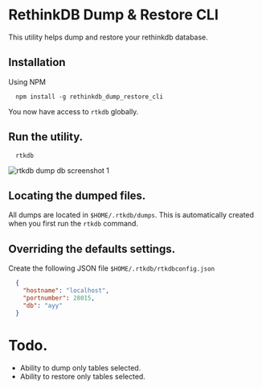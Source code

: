 # RethinkDB Dump & Restore CLI
This utility helps dump and restore your rethinkdb database.

## Installation
Using NPM
```
  npm install -g rethinkdb_dump_restore_cli
```

You now have access to `rtkdb` globally.

## Run the utility.
```
  rtkdb
```

![rtkdb dump db screenshot 1](https://res.cloudinary.com/imagine-design-develop/image/upload/v1536721671/screenshots/Screen_Shot_2018-09-11_at_8.07.01_PM.png)

## Locating the dumped files.
All dumps are located in `$HOME/.rtkdb/dumps`. This is automatically created when you first run the `rtkdb` command.

## Overriding the defaults settings.
Create the following JSON file `$HOME/.rtkdb/rtkdbconfig.json`
``` json
  {
    "hostname": "localhost",
    "portnumber": 28015,
    "db": "ayy"
  }

```

# Todo.
- Ability to dump only tables selected.
- Ability to restore only tables selected.
